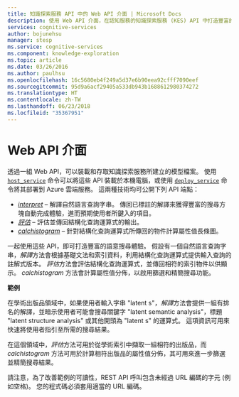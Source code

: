 ```yaml
---
title: 知識探索服務 API 中的 Web API 介面 | Microsoft Docs
description: 使用 Web API 介面，在認知服務的知識探索服務 (KES) API 中打造豐富的語意搜尋體驗。
services: cognitive-services
author: bojunehsu
manager: stesp
ms.service: cognitive-services
ms.component: knowledge-exploration
ms.topic: article
ms.date: 03/26/2016
ms.author: paulhsu
ms.openlocfilehash: 16c5680eb4f249a5d37e6b90eea92cfff7090eef
ms.sourcegitcommit: 95d9a6acf29405a533db943b1688612980374272
ms.translationtype: HT
ms.contentlocale: zh-TW
ms.lasthandoff: 06/23/2018
ms.locfileid: "35367951"
---
```

# <a name="web-api-interface"></a>Web API 介面
透過一組 Web API，可以裝載和存取知識探索服務所建立的模型檔案。  使用 [`host_service`](CommandLine.md#host_service-command) 命令可以將這些 API 裝載於本機電腦，或使用 [`deploy_service`](CommandLine.md#deploy_service-command) 命令將其部署到 Azure 雲端服務。  這兩種技術均可公開下列 API 端點：
* [*interpret*](interpretMethod.md) – 解譯自然語言查詢字串。 傳回已標註的解譯來獲得豐富的搜尋方塊自動完成體驗，進而預期使用者所鍵入的項目。
* [*評估*](evaluateMethod.md) – 評估並傳回結構化查詢運算式的輸出。
* [*calchistogram*](calchistogramMethod.md) – 針對結構化查詢運算式所傳回的物件計算屬性值長條圖。

一起使用這些 API，即可打造豐富的語意搜尋體驗。  假設有一個自然語言查詢字串，*解譯*方法會根據基礎文法和索引資料，利用結構化查詢運算式提供輸入查詢的註解式版本。  *評估*方法會評估結構化查詢運算式，並傳回相符的索引物件以供顯示。  *calchistogram* 方法會計算屬性值分佈，以啟用篩選和精簡搜尋功能。

**範例**

在學術出版品領域中，如果使用者輸入字串 "latent s"，*解譯*方法會提供一組有排名的解譯，並暗示使用者可能會搜尋關鍵字 "latent semantic analysis"，標題 "latent structure analysis" 或其他開頭為 "latent s" 的運算式。  這項資訊可用來快速將使用者指引至所需的搜尋結果。

在這個領域中，*評估*方法可用於從學術索引中擷取一組相符的出版品，而 *calchistogram* 方法可用於計算相符出版品的屬性值分佈，其可用來進一步篩選並精簡搜尋結果。

請注意，為了改善範例的可讀性，REST API 呼叫包含未經過 URL 編碼的字元 (例如空格)。 您的程式碼必須套用適當的 URL 編碼。
